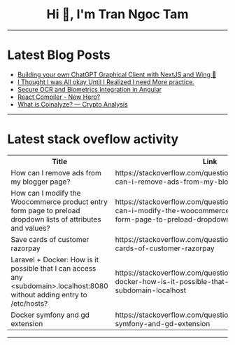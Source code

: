 <h1 align="center">Hi 👋, I'm Tran Ngoc Tam</h1>

---

# Latest Blog Posts 
<!-- BLOG-POST-LIST:START -->
- [Building your own ChatGPT Graphical Client with NextJS and Wing 🤯](https://dev.to/winglang/building-your-own-chatgpt-graphical-client-with-nextjs-and-wing-29jj)
- [I Thought I was All okay Until I Realized I need More practice.](https://dev.to/santosh_mal_e04929dbf920e/i-thought-i-was-all-okay-until-i-realized-i-need-more-practice-437p)
- [Secure OCR and Biometrics Integration in Angular](https://dev.to/ideradevtools/secure-ocr-and-biometrics-integration-in-angular-11en)
- [React Compiler - New Hero?](https://dev.to/hugaidas/react-compiler-new-hero-5b21)
- [What is Coinalyze? — Crypto Analysis](https://dev.to/getblockapi/what-is-coinalyze-crypto-analysis-3la9)
<!-- BLOG-POST-LIST:END -->

---

# Latest stack oveflow activity
<table>
  <tr><th>Title</th><th>Link</th></tr>
  <!-- STACKOVERFLOW:START --><tr><td>How can I remove ads from my blogger page?</td><td>https://stackoverflow.com/questions/78490501/how-can-i-remove-ads-from-my-blogger-page</td></tr><tr><td>How can I modify the Woocommerce product entry form page to preload dropdown lists of attributes and values?</td><td>https://stackoverflow.com/questions/78490487/how-can-i-modify-the-woocommerce-product-entry-form-page-to-preload-dropdown-lis</td></tr><tr><td>Save cards of customer razorpay</td><td>https://stackoverflow.com/questions/78490347/save-cards-of-customer-razorpay</td></tr><tr><td>Laravel + Docker: How is it possible that I can access any &lt;subdomain&gt;.localhost:8080 without adding entry to /etc/hosts?</td><td>https://stackoverflow.com/questions/78490261/laravel-docker-how-is-it-possible-that-i-can-access-any-subdomain-localhost</td></tr><tr><td>Docker symfony and gd extension</td><td>https://stackoverflow.com/questions/78490238/docker-symfony-and-gd-extension</td></tr><!-- STACKOVERFLOW:END -->
</table>

---


